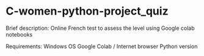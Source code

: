 # C-women-python-project_quiz
Brief description: Online French test to assess the level using Google colab notebooks

Requirements:
Windows OS
Google Colab / Internet browser
Python version 
